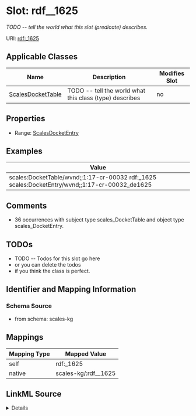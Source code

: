 

# Slot: rdf__1625


_TODO -- tell the world what this slot (predicate) describes._





URI: [rdf:_1625](http://www.w3.org/1999/02/22-rdf-syntax-ns#_1625)



<!-- no inheritance hierarchy -->





## Applicable Classes

| Name | Description | Modifies Slot |
| --- | --- | --- |
| [ScalesDocketTable](../classes/ScalesDocketTable.md) | TODO -- tell the world what this class (type) describes |  no  |







## Properties

* Range: [ScalesDocketEntry](../classes/ScalesDocketEntry.md)






## Examples

| Value |
| --- |
| scales:DocketTable/wvnd;;1:17-cr-00032 rdf:_1625 scales:DocketEntry/wvnd;;1:17-cr-00032_de1625 |

## Comments

* 36 occurrences with subject type scales_DocketTable and object type scales_DocketEntry.

## TODOs

* TODO -- Todos for this slot go here
* or you can delete the todos
* if you think the class is perfect.

## Identifier and Mapping Information







### Schema Source


* from schema: scales-kg




## Mappings

| Mapping Type | Mapped Value |
| ---  | ---  |
| self | rdf:_1625 |
| native | scales-kg/:rdf__1625 |




## LinkML Source

<details>
```yaml
name: rdf__1625
description: TODO -- tell the world what this slot (predicate) describes.
todos:
- TODO -- Todos for this slot go here
- or you can delete the todos
- if you think the class is perfect.
comments:
- 36 occurrences with subject type scales_DocketTable and object type scales_DocketEntry.
examples:
- value: scales:DocketTable/wvnd;;1:17-cr-00032 rdf:_1625 scales:DocketEntry/wvnd;;1:17-cr-00032_de1625
from_schema: scales-kg
rank: 1000
slot_uri: rdf:_1625
alias: rdf__1625
domain_of:
- scales_DocketTable
range: scales_DocketEntry

```
</details>